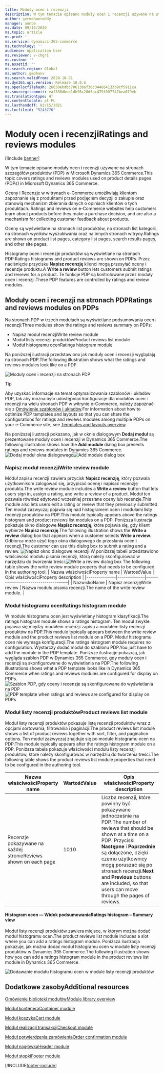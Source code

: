 ```yaml
---
title: Moduły ocen i recenzji
description: W tym temacie opisano moduły ocen i recenzji używane na stronach szczegółów produktów w Microsoft Dynamics 365 Commerce.
author: gvrmohanreddy
manager: annbe
ms.date: 09/15/2020
ms.topic: article
ms.prod: ''
ms.service: dynamics-365-commerce
ms.technology: ''
audience: Application User
ms.reviewer: v-chgri
ms.custom: ''
ms.assetid: ''
ms.search.region: Global
ms.author: gmohanv
ms.search.validFrom: 2020-10-31
ms.dyn365.ops.version: Release 10.0.6
ms.openlocfilehash: 26658ebdbc70613baf30c344664133b9cf5911ca
ms.sourcegitcommit: eaf330dbee1db96c20d5ac479f007747bea079eb
ms.translationtype: HT
ms.contentlocale: pl-PL
ms.lasthandoff: 02/15/2021
ms.locfileid: "5243776"
---
```

# <a name="ratings-and-reviews-modules"></a><span data-ttu-id="87e15-103">Moduły ocen i recenzji</span><span class="sxs-lookup"><span data-stu-id="87e15-103">Ratings and reviews modules</span></span>

[!include [banner](includes/banner.md)]

<span data-ttu-id="87e15-104">W tym temacie opisano moduły ocen i recenzji używane na stronach szczegółów produktów (PDP) w Microsoft Dynamics 365 Commerce.</span><span class="sxs-lookup"><span data-stu-id="87e15-104">This topic covers ratings and reviews modules used on product details pages (PDPs) in Microsoft Dynamics 365 Commerce.</span></span>

<span data-ttu-id="87e15-105">Oceny i Recenzje w witrynach e-Commerce umożliwiają klientom zapoznanie się z produktami przed podjęciem decyzji o zakupie oraz stanowią mechanizm zbierania danych o opiniach klientów o tych produktach..</span><span class="sxs-lookup"><span data-stu-id="87e15-105">Ratings and reviews on e-Commerce websites help customers learn about products before they make a purchase decision, and are also a mechanism for collecting customer feedback about products.</span></span> 

<span data-ttu-id="87e15-106">Oceny są wyświetlane na stronach list produktów, na stronach list kategorii, na stronach wyników wyszukiwania oraz na innych stronach witryny.</span><span class="sxs-lookup"><span data-stu-id="87e15-106">Ratings are shown on product list pages, category list pages, search results pages, and other site pages.</span></span> 

<span data-ttu-id="87e15-107">Histogramy ocen i recenzje produktów są wyświetlane na stronach PDP.</span><span class="sxs-lookup"><span data-stu-id="87e15-107">Ratings histograms and product reviews are shown on PDPs.</span></span> <span data-ttu-id="87e15-108">Przez naciśnięcie przycisku **Napisz recenzję** klienci mogą przesyłać oceny i recenzje produktu.</span><span class="sxs-lookup"><span data-stu-id="87e15-108">A **Write a review** button lets customers submit ratings and reviews for a product.</span></span> <span data-ttu-id="87e15-109">Te funkcje PDP są kontrolowane przez moduły ocen i recenzji.</span><span class="sxs-lookup"><span data-stu-id="87e15-109">These PDP features are controlled by ratings and review modules.</span></span>

## <a name="ratings-and-reviews-modules-on-pdps"></a><span data-ttu-id="87e15-110">Moduły ocen i recenzji na stronach PDP</span><span class="sxs-lookup"><span data-stu-id="87e15-110">Ratings and reviews modules on PDPs</span></span> 

<span data-ttu-id="87e15-111">Na stronach PDP w trzech modułach są wyświetlane podsumowania ocen i recenzji:</span><span class="sxs-lookup"><span data-stu-id="87e15-111">Three modules show the ratings and reviews summary on PDPs:</span></span>
- <span data-ttu-id="87e15-112">Napisz moduł recenzji</span><span class="sxs-lookup"><span data-stu-id="87e15-112">Write review module</span></span>
- <span data-ttu-id="87e15-113">Moduł listy recenzji produktów</span><span class="sxs-lookup"><span data-stu-id="87e15-113">Product reviews list module</span></span>
- <span data-ttu-id="87e15-114">Moduł histogramu ocen</span><span class="sxs-lookup"><span data-stu-id="87e15-114">Ratings histogram module</span></span>
 
<span data-ttu-id="87e15-115">Na poniższej ilustracji przedstawiono jak moduły ocen i recenzji wyglądają na stronach PDP.</span><span class="sxs-lookup"><span data-stu-id="87e15-115">The following illustration shows what the ratings and reviews modules look like on a PDP.</span></span>

![Moduły ocen i recenzji na stronach PDP](media/rnr-eCommerce-pdp-reviews-modules_design.png)

> [!TIP] 
> <span data-ttu-id="87e15-117">Aby uzyskać informacje na temat optymalizowania szablonów i układów PDP, tak aby można było udostępniać konfiguracje dla modułów ocen i recenzji na wielu stronach PDP w witrynie e-Commerce, należy zapoznać się z [Omówienie szablonów i układów](templates-layouts-overview.md).</span><span class="sxs-lookup"><span data-stu-id="87e15-117">For information about how to optimize PDP templates and layouts so that you can share the configurations for ratings and reviews modules among multiple PDPs on your e-Commerce site, see [Templates and layouts overview](templates-layouts-overview.md).</span></span>

<span data-ttu-id="87e15-118">Na poniższej ilustracji pokazano, jak w oknie dialogowym **Dodaj moduł** są prezentowane moduły ocen i recenzji w Dynamics 365 Commerce.</span><span class="sxs-lookup"><span data-stu-id="87e15-118">The following illustration shows how the **Add module** dialog box presents ratings and reviews modules in Dynamics 365 Commerce.</span></span>
<span data-ttu-id="87e15-119">![Dodaj moduł okna dialogowego](media/rnr-eCommerce-pdp-adding-rnr-modules.png)</span><span class="sxs-lookup"><span data-stu-id="87e15-119">![Add module dialog box](media/rnr-eCommerce-pdp-adding-rnr-modules.png)</span></span>

### <a name="write-review-module"></a><span data-ttu-id="87e15-120">Napisz moduł recenzji</span><span class="sxs-lookup"><span data-stu-id="87e15-120">Write review module</span></span>

<span data-ttu-id="87e15-121">Moduł zapisu recenzji zawiera przycisk **Napisz recenzję**, który pozwala użytkownikom zalogować się, przypisać ocenę i napisać recenzję produktu.</span><span class="sxs-lookup"><span data-stu-id="87e15-121">The write review module includes a **Write a review** button that lets users sign in, assign a rating, and write a review of a product.</span></span> <span data-ttu-id="87e15-122">Moduł ten pozwala również edytować wcześniej przesłane oceny lub recenzje.</span><span class="sxs-lookup"><span data-stu-id="87e15-122">This module also lets users edit a rating or review that they previously submitted.</span></span> <span data-ttu-id="87e15-123">Ten moduł zazwyczaj pojawia się nad histogramem ocen i modułami listy recenzji produktów na PDP.</span><span class="sxs-lookup"><span data-stu-id="87e15-123">This module typically appears above the ratings histogram and product reviews list modules on a PDP.</span></span>
<span data-ttu-id="87e15-124">Poniższa ilustracja pokazuje okno dialogowe **Napisz recenzję**, które pojawia się, gdy klient wybierze **Napisz recenzję**.</span><span class="sxs-lookup"><span data-stu-id="87e15-124">The following illustration shows the **Write a review** dialog box that appears when a customer selects **Write a review**.</span></span> <span data-ttu-id="87e15-125">Odbiorca może użyć tego okna dialogowego do przesłania ocen i recenzji.</span><span class="sxs-lookup"><span data-stu-id="87e15-125">The customer can use this dialog box to submit a rating and a review.</span></span>
<span data-ttu-id="87e15-126">![Napisz okno dialogowe recenzji](media/rnr-eCommerce-write-review-module.png) W poniższej tabeli przedstawiono właściwość modułu pisania recenzji, którą należy skonfigurować w narzędziu do tworzenia treści.</span><span class="sxs-lookup"><span data-stu-id="87e15-126">![Write a review dialog box](media/rnr-eCommerce-write-review-module.png) The following table shows the write review module property that needs to be configured in the authoring tool.</span></span>
| <span data-ttu-id="87e15-127">Nazwa właściwości</span><span class="sxs-lookup"><span data-stu-id="87e15-127">Property name</span></span> | <span data-ttu-id="87e15-128">Wartość</span><span class="sxs-lookup"><span data-stu-id="87e15-128">Value</span></span>        | <span data-ttu-id="87e15-129">Opis właściwości</span><span class="sxs-lookup"><span data-stu-id="87e15-129">Property description</span></span>                 |
|---------------|--------------|--------------------------------------|
| <span data-ttu-id="87e15-130">Nazwisko</span><span class="sxs-lookup"><span data-stu-id="87e15-130">Name</span></span>          | <span data-ttu-id="87e15-131">Napisz recenzję</span><span class="sxs-lookup"><span data-stu-id="87e15-131">Write review</span></span> | <span data-ttu-id="87e15-132">Nazwa modułu pisania recenzji.</span><span class="sxs-lookup"><span data-stu-id="87e15-132">The name of the write review module.</span></span> |

### <a name="ratings-histogram-module"></a><span data-ttu-id="87e15-133">Moduł histogramu ocen</span><span class="sxs-lookup"><span data-stu-id="87e15-133">Ratings histogram module</span></span>

<span data-ttu-id="87e15-134">W module histogramu ocen jest wyświetlany histogram klasyfikacji.</span><span class="sxs-lookup"><span data-stu-id="87e15-134">The ratings histogram module shows a ratings histogram.</span></span> <span data-ttu-id="87e15-135">Ten moduł zwykle pojawia się między modułem recenzji zapisu a modułem listy recenzji produktów na PDP.</span><span class="sxs-lookup"><span data-stu-id="87e15-135">This module typically appears between the write review module and the product reviews list module on a PDP.</span></span>
<span data-ttu-id="87e15-136">Moduł histogramu ocen nie wymaga konfiguracji.</span><span class="sxs-lookup"><span data-stu-id="87e15-136">The ratings histogram module requires no configuration.</span></span> <span data-ttu-id="87e15-137">Wystarczy dodać moduł do szablonu PDP.</span><span class="sxs-lookup"><span data-stu-id="87e15-137">You just have to add the module in the PDP template.</span></span> <span data-ttu-id="87e15-138">Poniższe ilustracje pokazują, jak wygląda szablon PDP w Dynamics 365 Commerce, gdy moduły ocen i recenzji są skonfigurowane do wyświetlania na PDP.</span><span class="sxs-lookup"><span data-stu-id="87e15-138">The following illustrations shows what a PDP template looks like in Dynamics 365 Commerce when ratings and reviews modules are configured for display on PDPs.</span></span>
<span data-ttu-id="87e15-139">![Szablon PDP, gdy oceny i recenzje są skonfigurowane do wyświetlania na PDP](media/rnr-eCommerce-pdp-reviews-modules.png)</span><span class="sxs-lookup"><span data-stu-id="87e15-139">![PDP template when ratings and reviews are configured for display on PDPs](media/rnr-eCommerce-pdp-reviews-modules.png)</span></span>

### <a name="product-reviews-list-module"></a><span data-ttu-id="87e15-140">Moduł listy recenzji produktów</span><span class="sxs-lookup"><span data-stu-id="87e15-140">Product reviews list module</span></span>

<span data-ttu-id="87e15-141">Moduł listy recenzji produktów pokazuje listę recenzji produktów wraz z opcjami sortowania, filtrowania i paginacji.</span><span class="sxs-lookup"><span data-stu-id="87e15-141">The product reviews list module shows a list of product reviews together with sort, filter, and pagination options.</span></span> <span data-ttu-id="87e15-142">Ten moduł zazwyczaj znajduje się po module histogramu ocen na PDP.</span><span class="sxs-lookup"><span data-stu-id="87e15-142">This module typically appears after the ratings histogram module on a PDP.</span></span>
<span data-ttu-id="87e15-143">Poniższa tabela pokazuje właściwości modułu listy recenzji produktów, które należy skonfigurować w narzędziu do tworzenia treści.</span><span class="sxs-lookup"><span data-stu-id="87e15-143">The following table shows the product reviews list module properties that need to be configured in the authoring tool.</span></span>

| <span data-ttu-id="87e15-144">Nazwa właściwości</span><span class="sxs-lookup"><span data-stu-id="87e15-144">Property name</span></span>              | <span data-ttu-id="87e15-145">Wartość</span><span class="sxs-lookup"><span data-stu-id="87e15-145">Value</span></span> | <span data-ttu-id="87e15-146">Opis właściwości</span><span class="sxs-lookup"><span data-stu-id="87e15-146">Property description</span></span> |
|----------------------------|-------| ---------------------|
| <span data-ttu-id="87e15-147">Recenzje pokazywane na każdej stronie</span><span class="sxs-lookup"><span data-stu-id="87e15-147">Reviews shown on each page</span></span> | <span data-ttu-id="87e15-148">10</span><span class="sxs-lookup"><span data-stu-id="87e15-148">10</span></span>    | <span data-ttu-id="87e15-149">Liczba recenzji, które powinny być pokazywane jednocześnie na PDP.</span><span class="sxs-lookup"><span data-stu-id="87e15-149">The number of reviews that should be shown at a time on a PDP.</span></span> <span data-ttu-id="87e15-150">Przyciski **Następne** i **Poprzednie** są dołączone, dzięki czemu użytkownicy mogą poruszać się po stronach recenzji.</span><span class="sxs-lookup"><span data-stu-id="87e15-150">**Next** and **Previous** buttons are included, so that users can move through the pages of reviews.</span></span> |

#### <a name="ratings-histogram--summary-view"></a><span data-ttu-id="87e15-151">Histogram ocen — Widok podsumowania</span><span class="sxs-lookup"><span data-stu-id="87e15-151">Ratings histogram – Summary view</span></span>

<span data-ttu-id="87e15-152">Moduł listy recenzji produktów zawiera miejsce, w którym można dodać moduł histogramu ocen.</span><span class="sxs-lookup"><span data-stu-id="87e15-152">The product reviews list module includes a slot where you can add a ratings histogram module.</span></span> <span data-ttu-id="87e15-153">Poniższa ilustracja pokazuje, jak można dodać moduł histogramu ocen w module listy recenzji produktów w Dynamics 365 Commerce.</span><span class="sxs-lookup"><span data-stu-id="87e15-153">The following illustration shows how you can add a ratings histogram module in the product reviews list module in Dynamics 365 Commerce.</span></span>

![Dodawanie modułu histogramu ocen w module listy recenzji produktów](media/rnr-eCommerce-pdp-rating-histogram-summary.png)

## <a name="additional-resources"></a><span data-ttu-id="87e15-155">Dodatkowe zasoby</span><span class="sxs-lookup"><span data-stu-id="87e15-155">Additional resources</span></span>

[<span data-ttu-id="87e15-156">Omówienie biblioteki modułów</span><span class="sxs-lookup"><span data-stu-id="87e15-156">Module library overview</span></span>](starter-kit-overview.md)

[<span data-ttu-id="87e15-157">Moduł kontenera</span><span class="sxs-lookup"><span data-stu-id="87e15-157">Container module</span></span>](add-container-module.md)

[<span data-ttu-id="87e15-158">Moduł koszyka</span><span class="sxs-lookup"><span data-stu-id="87e15-158">Cart module</span></span>](add-cart-module.md)

[<span data-ttu-id="87e15-159">Moduł realizacji transakcji</span><span class="sxs-lookup"><span data-stu-id="87e15-159">Checkout module</span></span>](add-checkout-module.md)

[<span data-ttu-id="87e15-160">Moduł potwierdzenia zamówienia</span><span class="sxs-lookup"><span data-stu-id="87e15-160">Order confirmation module</span></span>](order-confirmation-module.md)

[<span data-ttu-id="87e15-161">Moduł nagłówka</span><span class="sxs-lookup"><span data-stu-id="87e15-161">Header module</span></span>](author-header-module.md)

[<span data-ttu-id="87e15-162">Moduł stopki</span><span class="sxs-lookup"><span data-stu-id="87e15-162">Footer module</span></span>](author-footer-module.md)


[!INCLUDE[footer-include](../includes/footer-banner.md)]